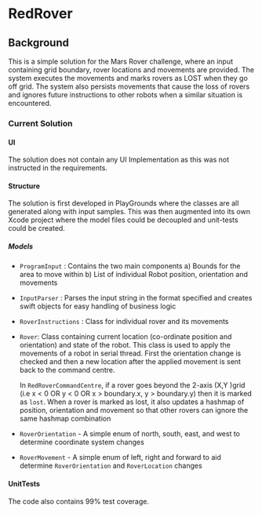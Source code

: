 # RedRover

## Background

This is a simple solution for the Mars Rover challenge, where an input containing grid boundary, rover locations and movements are provided. The system executes the movements and marks rovers as LOST when they go off grid. The system also persists movements that cause the loss of rovers and ignores future instructions to other robots when a similar situation is encountered. 

### Current Solution

#### UI

The solution does not contain any UI Implementation as this was not instructed in the requirements. 

#### Structure

The solution is first developed in PlayGrounds where the classes are all generated along with input samples. This was then augmented into its own Xcode project where the model files could be decoupled and unit-tests could be created.
 
##### Models

- `ProgramInput` : Contains the two main components
    a) Bounds for the area to move within
    b) List of individual Robot position, orientation and movements

- `InputParser` : Parses the input string in the format specified and creates swift objects for easy handling of business logic

- `RoverInstructions` : Class for individual rover and its movements

- `Rover`: Class containing current location (co-ordinate position and orientation) and state of the robot. This class is used to apply the movements of a robot in serial thread. First the orientation change is checked and then a new location after the applied movement is sent back to the command centre. 

    In `RedRoverCommandCentre`,
    if a rover goes beyond the 2-axis (X,Y )grid (i.e x < 0 OR y < 0 OR x > boundary.x, y > boundary.y) then it is marked as `lost`. When a rover is marked as lost, it also updates a hashmap of position, orientation and movement so that other rovers can ignore the same hashmap combination 

- `RoverOrientation` - A simple enum of north, south, east, and west to determine coordinate system changes

- `RoverMovement` -    A simple enum of left, right and forward to aid determine `RoverOrientation` and `RoverLocation` changes

#### UnitTests

The code also contains 99% test coverage. 
